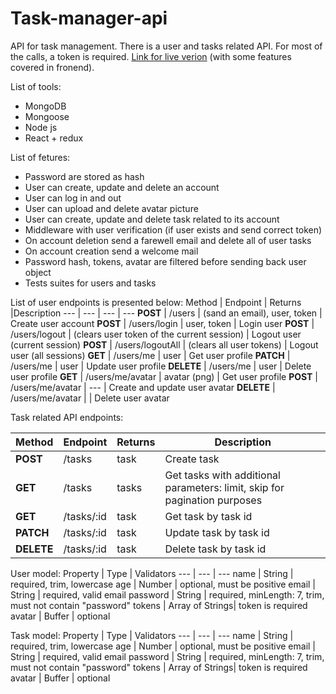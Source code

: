 # Task-manager-api
API for task management. There is a user and tasks related API. For most of the calls, a token is required. [Link for live verion](https://nowc-task-manager.herokuapp.com/) (with some features covered in fronend).

List of tools:
* MongoDB
* Mongoose
* Node js
* React + redux

List of fetures:
* Password are stored as hash
* User can create, update and delete an account
* User can log in and out
* User can upload and delete avatar picture
* User can create, update and delete task related to its account
* Middleware with user verification (if user exists and send correct token)
* On account deletion send a farewell email and delete all of user tasks
* On account creation send a welcome mail
* Password hash, tokens, avatar are filtered before sending back user object
* Tests suites for users and tasks 

List of user endpoints is presented below:
Method | Endpoint | Returns |Description
--- | --- | --- | ---
**POST** | /users | (sand an email), user, token | Create user account
**POST** | /users/login | user, token | Login user
**POST** | /users/logout | (clears user token of the current session) | Logout user (current session)
**POST** | /users/logoutAll | (clears all user tokens) | Logout user (all sessions)
**GET** | /users/me | user | Get user profile
**PATCH** | /users/me | user | Update user profile
**DELETE** | /users/me | user | Delete user profile
**GET** | /users/me/avatar | avatar (png) | Get user profile
**POST** | /users/me/avatar | --- | Create and update user avatar
**DELETE** | /users/me/avatar |  | Delete user avatar

Task related API endpoints:

Method | Endpoint | Returns |Description
--- | --- | --- | ---
**POST** | /tasks | task | Create task
**GET** | /tasks | tasks | Get tasks with additional parameters: limit, skip for pagination purposes
**GET** | /tasks/:id | task | Get task by task id
**PATCH** | /tasks/:id | task | Update task by task id
**DELETE** | /tasks/:id | task | Delete task by task id

User model:
Property | Type | Validators
--- | --- | ---
name | String | required, trim, lowercase
age | Number | optional, must be positive
email | String | required, valid email
password | String | required, minLength: 7, trim, must not contain "password"
tokens | Array of Strings| token is required
avatar | Buffer | optional

Task model:
Property | Type | Validators
--- | --- | ---
name | String | required, trim, lowercase
age | Number | optional, must be positive
email | String | required, valid email
password | String | required, minLength: 7, trim, must not contain "password"
tokens | Array of Strings| token is required
avatar | Buffer | optional
